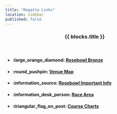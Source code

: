 ```yaml
---
title: "Regatta Links"
location: sidebar
published: false
---
```


<header><h3 class="page-heading">{{ blocks.title }}</h3></header>
<ul class="post-list text-muted list-unstyled">
<li>
  <h4>:large_orange_diamond: <a href="http://scores.hssailing.org/f17/rose-bowl-2018-hs-bronze/" rel="nofollow" target="_blank">Rosebowl Bronze</a></h4></li>
<li>
  <h4>:round_pushpin: <a href="http://scores.hssailing.org/f17/rose-bowl-2018-hs-bronze/notices/venue-map.pdf" rel="nofollow" target="_blank">Venue Map </a></h4></li>
<li>
  <h4>:information_source: <a href="http://scores.hssailing.org/f17/rose-bowl-2018-hs-bronze/notices/appendix-important-information.pdf" rel="nofollow" target="_blank">Rosebowl Important Info</a></h4></li>
<li>
  <h4>:information_desk_person: <a href="http://scores.hssailing.org/f17/rose-bowl-2018-hs-bronze/notices/course-area-map.pdf" rel="nofollow" target="_blank">Race Area</a></h4></li>
<li>
  <h4>:triangular_flag_on_post: <a href="http://scores.hssailing.org/f17/rose-bowl-2018-hs-bronze/notices/course-charts.pdf" rel="nofollow" target="_blank">Course Charts</a></h4></li>

</ul>
